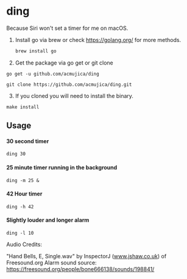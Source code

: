 # ding

Because Siri won't set a timer for me on macOS.

1. Install go via brew or check https://golang.org/ for more methods.
    ```sh
    brew install go
    ```

2. Get the package via go get or git clone
```
go get -u github.com/acmujica/ding
```
```
git clone https://github.com/acmujica/ding.git
```

3. If you cloned you will need to install the binary.

```
make install
```

## Usage

#### 30 second timer
```
ding 30
```

#### 25 minute timer running in the background
```
ding -m 25 &
```

#### 42 Hour timer
```
ding -h 42
```

#### Slightly louder and longer alarm

```
ding -l 10
```

Audio Credits:

"Hand Bells, E, Single.wav" by InspectorJ (www.jshaw.co.uk) of Freesound.org
Alarm sound source: https://freesound.org/people/bone666138/sounds/198841/
